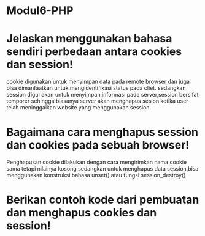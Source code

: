 # Modul6-PHP
# Jelaskan menggunakan bahasa sendiri perbedaan antara cookies dan session!
cookie digunakan untuk menyimpan data pada remote browser dan juga bisa dimanfaatkan untuk mengidentifikasi status pada cliet. sedangkan session digunakan untuk menyimpan informasi pada server,session bersifat temporer sehingga biasanya server akan menghapus sesion ketika user telah meninggalkan website yang menggunakan session.
# Bagaimana cara menghapus session dan cookies pada sebuah browser!
Penghapusan cookie dilakukan dengan cara mengirimkan nama cookie sama tetapi nilainya kosong sedangkan untuk menghapus data session,bisa menggunakan konstruksi bahasa unset() atau fungsi session_destroy()
#  Berikan contoh kode dari pembuatan dan menghapus cookies dan session!
